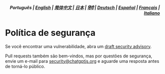 <div align="right">
<h5>Português | <a href="../SECURITY.md">English</a> | <a href="../zh-cn/SECURITY.md">简体中文</a> | <a href="../ja/SECURITY.md">日本</a> | <a href="../hi/SECURITY.md">हिंदी</a> | <a href="../de/SECURITY.md">Deutsch</a> | <a href="../es/SECURITY.md">Español</a> | <a href="../fr/SECURITY.md">Français</a> | <a href="../it/SECURITY.md">Italiano</a></h5>
</div>

# Política de segurança

Se você encontrar uma vulnerabilidade, abra um [draft security advisory](https://github.com/kudoai/chatgpt.js/security/advisories/new).

Pull requests também são bem-vindos, mas por questões de segurança, envie um e-mail para security@chatgptjs.org e aguarde uma resposta antes de torná-lo público.